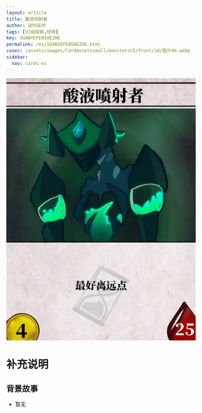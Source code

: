 ```yaml
---
layout: article
title: 酸液喷射者
author: 逆时巫师
tags: [VI级探索,怪物]
key: SUANYEPENSHEZHE
permalink: /ex/SUANYEPENSHEZHE.html
cover: /assets/images/CardAssetssmall/monstersVI/front/18/图片80.webp
sidebar:
  nav: cards-ex
---
```

![](/assets/images/CardAssets/monstersVI/front/18/图片80.webp)

# 补充说明



## 背景故事
* 暂无